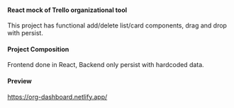 #### React mock of Trello organizational tool

This project has functional add/delete list/card components, drag and drop with persist.

#### Project Composition

Frontend done in React, Backend only persist with hardcoded data.

#### Preview

https://org-dashboard.netlify.app/
